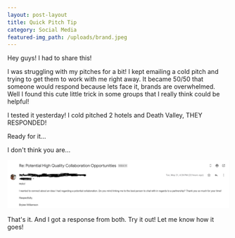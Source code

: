 ```yaml
---
layout: post-layout
title: Quick Pitch Tip
category: Social Media
featured-img_path: /uploads/brand.jpeg
---
```


Hey guys\! I had to share this\!&nbsp;

I was struggling with my pitches for a bit\! I kept emailing a cold pitch and trying to get them to work with me right away. It became 50/50 that someone would respond because lets face it, brands are overwhelmed. Well I found this cute little trick in some groups that I really think could be helpful\!

I tested it yesterday\! I cold pitched 2 hotels and Death Valley, THEY RESPONDED\!

Ready for it...

I don't think you are...

![](/uploads/brand-2.JPG)

That's it. And I got a response from both. Try it out\! Let me know how it goes\!&nbsp;